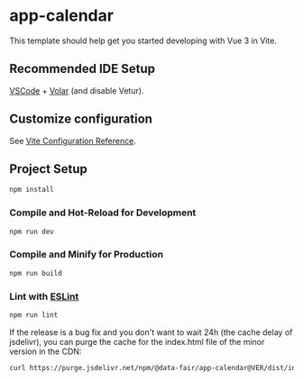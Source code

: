 # app-calendar

This template should help get you started developing with Vue 3 in Vite.

## Recommended IDE Setup

[VSCode](https://code.visualstudio.com/) + [Volar](https://marketplace.visualstudio.com/items?itemName=Vue.volar) (and disable Vetur).

## Customize configuration

See [Vite Configuration Reference](https://vitejs.dev/config/).

## Project Setup

```sh
npm install
```

### Compile and Hot-Reload for Development

```sh
npm run dev
```

### Compile and Minify for Production

```sh
npm run build
```

### Lint with [ESLint](https://eslint.org/)

```sh
npm run lint
```

If the release is a bug fix and you don't want to wait 24h (the cache delay of jsdelivr), you can purge the cache for the index.html file of the minor version in the CDN:

```bash
curl https://purge.jsdelivr.net/npm/@data-fair/app-calendar@VER/dist/index.html
```
